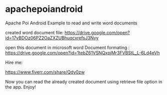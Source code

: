 # apachepoiandroid
Apache Poi Android Example to read and write word documents 

created word document file: 
https://drive.google.com/open?id=17vBDOz06PZ2OaZXZUBhuqcxrefsJ3Nvy

open this document in microsoft word
Document formating : 
https://drive.google.com/open?id=1tebZ61VSNQxpjMr3FVBStL_L-6Ld4eVh

Hire me: 

https://www.fiverr.com/share/Qdy0zw

Now you can read the already created document using retrieve file option in the app.
Enjoy!
